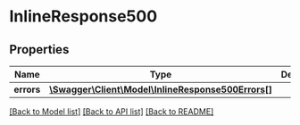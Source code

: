 # InlineResponse500

## Properties
Name | Type | Description | Notes
------------ | ------------- | ------------- | -------------
**errors** | [**\Swagger\Client\Model\InlineResponse500Errors[]**](InlineResponse500Errors.md) |  | [optional] 

[[Back to Model list]](../../README.md#documentation-for-models) [[Back to API list]](../../README.md#documentation-for-api-endpoints) [[Back to README]](../../README.md)

